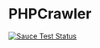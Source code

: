 <p align="center">
	<h1>PHPCrawler</h1>
	<a href="#"><img src="https://img.shields.io/badge/version-1.0.4-red.svg?style=flat-square" alt="Sauce Test Status"></a>
</p>
